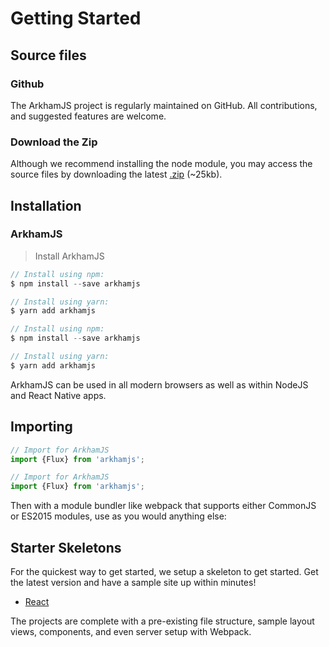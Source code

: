 # Getting Started

## Source files

### Github
The ArkhamJS project is regularly maintained on GitHub. All contributions, and suggested features are welcome. 

### Download the Zip
Although we recommend installing the node module, you may access the source files by downloading the latest [.zip](https://github.com/nitrogenlabs/arkhamjs/archive/master.zip) (~25kb).


## Installation

### ArkhamJS

> Install ArkhamJS

```javascript
// Install using npm:
$ npm install --save arkhamjs

// Install using yarn:
$ yarn add arkhamjs
```

```typescript
// Install using npm:
$ npm install --save arkhamjs

// Install using yarn:
$ yarn add arkhamjs
```

ArkhamJS can be used in all modern browsers as well as within NodeJS and React Native apps.


## Importing

```javascript
// Import for ArkhamJS
import {Flux} from 'arkhamjs';
```

```typescript
// Import for ArkhamJS
import {Flux} from 'arkhamjs';
```

Then with a module bundler like webpack that supports either CommonJS or ES2015 modules, use as you would anything else:

## Starter Skeletons

For the quickest way to get started, we setup a skeleton to get started. Get the latest version and have a sample site up within minutes!

 * [React](https://github.com/nitrogenlabs/arkhamjs-skeleton-react/archive/master.zip) 

The projects are complete with a pre-existing file structure, sample layout views, components, and even server setup with Webpack.
